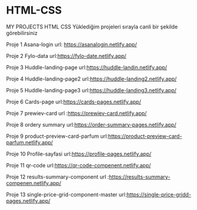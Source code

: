 # HTML-CSS
MY PROJECTS HTML CSS
Yüklediğim projeleri sırayla canli bir şekilde görebilirsiniz

Proje 1 Asana-login url: https://asanalogin.netlify.app/

Proje 2 Fylo-data url:https://fylo-date.netlify.app/

Proje 3 Huddle-landing-page url:https://huddle-landin.netlify.app/

Proje 4 Huddle-landing-page2 url:https://huddle-landing2.netlify.app/

Proje 5 Huddle-landing-page3 url:https://huddle-landing3.netlify.app/

Proje 6 Cards-page url:https://cards-pages.netlify.app/

Proje 7 prewiev-card url :https://prewiev-card.netlify.app/

Proje 8 ordery summary url:https://order-summary-pages.netlify.app/

Proje 9 product-preview-card-parfum url:https://product-preview-card-parfum.netlify.app/

Proje 10 Profile-sayfasi url:https://profile-pages.netlify.app/

Proje 11  qr-code url:https://qr-code-compenent.netlify.app/

Proje 12 results-summary-component url :https://results-summary-compenen.netlify.app/

Proje 13 single-price-grid-component-master url:https://single-price-gridd-pages.netlify.app/
